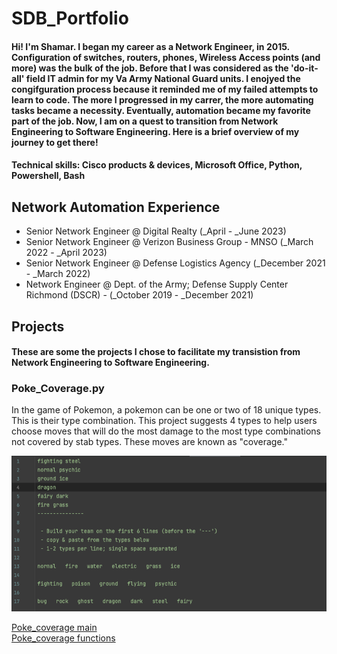 # SDB_Portfolio

#### Hi! I'm Shamar. I began my career as a Network Engineer, in 2015. Configuration of switches, routers, phones, Wireless Access points (and more) was the bulk of the job. Before that I was considered as the 'do-it-all' field IT admin for my Va Army National Guard units. I enojyed the congifguration process because it reminded me of my failed attempts to learn to code. The more I progressed in my carrer, the more automating tasks became a necessity. Eventually, automation became my favorite part of the job. Now, I am on a quest to transition from Network Engineering to Software Engineering. Here is a brief overview of my journey to get there!

#### Technical skills: Cisco products & devices, Microsoft Office, Python, Powershell, Bash

## Network Automation Experience 
- Senior Network Engineer @ Digital Realty (_April - _June 2023)
- Senior Network Engineer @ Verizon Business Group - MNSO (_March 2022 - _April 2023)
- Senior Network Engineer @ Defense Logistics Agency  (_December 2021 - _March 2022)
- Network Engineer @ Dept. of the Army; Defense Supply Center Richmond (DSCR) -  (_October 2019 - _December 2021)


## Projects
#### These are some the projects I chose to facilitate my transistion from Network Engineering to Software Engineering.

### Poke_Coverage.py

In the game of Pokemon, a pokemon can be one or two of 18 unique types. This is their type combination.
This project suggests 4 types to help users choose moves that will do the most damage to the most type combinations not covered by stab types. These moves are known as "coverage."

![Input file img](/images/1-input_file.png)

[Poke_coverage main](poke_coverage_v6.py)    
[Poke_coverage functions](poke_functions_v6.py)

